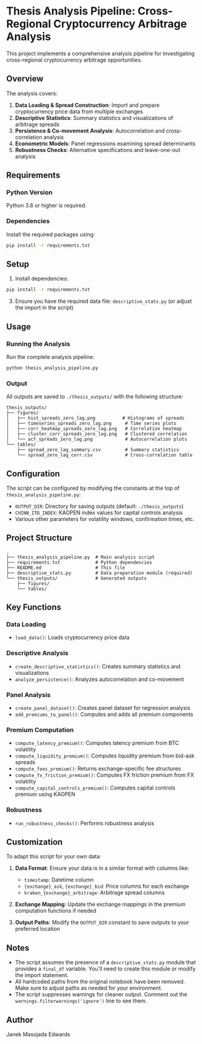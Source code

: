 # Thesis Analysis Pipeline: Cross-Regional Cryptocurrency Arbitrage Analysis

This project implements a comprehensive analysis pipeline for investigating cross-regional cryptocurrency arbitrage opportunities.

## Overview

The analysis covers:
1. **Data Loading & Spread Construction**: Import and prepare cryptocurrency price data from multiple exchanges
2. **Descriptive Statistics**: Summary statistics and visualizations of arbitrage spreads
3. **Persistence & Co-movement Analysis**: Autocorrelation and cross-correlation analysis
4. **Econometric Models**: Panel regressions examining spread determinants
5. **Robustness Checks**: Alternative specifications and leave-one-out analysis

## Requirements

### Python Version
Python 3.8 or higher is required.

### Dependencies
Install the required packages using:
```bash
pip install -r requirements.txt
```

## Setup

1. Install dependencies:
```bash
pip install -r requirements.txt
```

3. Ensure you have the required data file: `descriptive_stats.py` (or adjust the import in the script)

## Usage

### Running the Analysis

Run the complete analysis pipeline:
```bash
python thesis_analysis_pipeline.py
```

### Output

All outputs are saved to `./thesis_outputs/` with the following structure:

```
thesis_outputs/
├── figures/
│   ├── hist_spreads_zero_lag.png          # Histograms of spreads
│   ├── timeseries_spreads_zero_lag.png     # Time series plots
│   ├── corr_heatmap_spreads_zero_lag.png   # Correlation heatmap
│   ├── cluster_corr_spreads_zero_lag.png   # Clustered correlation
│   └── acf_spreads_zero_lag.png            # Autocorrelation plots
└── tables/
    ├── spread_zero_lag_summary.csv         # Summary statistics
    └── spread_zero_lag_corr.csv            # Cross-correlation table
```

## Configuration

The script can be configured by modifying the constants at the top of `thesis_analysis_pipeline.py`:

- `OUTPUT_DIR`: Directory for saving outputs (default: `./thesis_outputs`)
- `CHINN_ITO_INDEX`: KAOPEN index values for capital controls analysis
- Various other parameters for volatility windows, confirmation times, etc.

## Project Structure

```
.
├── thesis_analysis_pipeline.py  # Main analysis script
├── requirements.txt             # Python dependencies
├── README.md                    # This file
├── descriptive_stats.py         # Data preparation module (required)
└── thesis_outputs/              # Generated outputs
    ├── figures/
    └── tables/
```

## Key Functions

### Data Loading
- `load_data()`: Loads cryptocurrency price data

### Descriptive Analysis
- `create_descriptive_statistics()`: Creates summary statistics and visualizations
- `analyze_persistence()`: Analyzes autocorrelation and co-movement

### Panel Analysis
- `create_panel_dataset()`: Creates panel dataset for regression analysis
- `add_premiums_to_panel()`: Computes and adds all premium components

### Premium Computation
- `compute_latency_premium()`: Computes latency premium from BTC volatility
- `compute_liquidity_premium()`: Computes liquidity premium from bid-ask spreads
- `compute_fees_premium()`: Returns exchange-specific fee structures
- `compute_fx_friction_premium()`: Computes FX friction premium from FX volatility
- `compute_capital_controls_premium()`: Computes capital controls premium using KAOPEN

### Robustness
- `run_robustness_checks()`: Performs robustness analysis

## Customization

To adapt this script for your own data:

1. **Data Format**: Ensure your data is in a similar format with columns like:
   - `timestamp`: Datetime column
   - `{exchange}_ask`, `{exchange}_bid`: Price columns for each exchange
   - `kraken_{exchange}_arbitrage`: Arbitrage spread columns

2. **Exchange Mapping**: Update the exchange mappings in the premium computation functions if needed

3. **Output Paths**: Modify the `OUTPUT_DIR` constant to save outputs to your preferred location

## Notes

- The script assumes the presence of a `descriptive_stats.py` module that provides a `final_df` variable. You'll need to create this module or modify the import statement.
- All hardcoded paths from the original notebook have been removed. Make sure to adjust paths as needed for your environment.
- The script suppresses warnings for cleaner output. Comment out the `warnings.filterwarnings('ignore')` line to see them.


## Author

Janek Masojada Edwards
